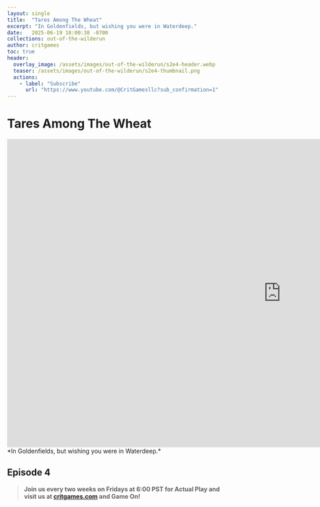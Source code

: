 ```yaml
---
layout: single
title:  "Tares Among The Wheat"
excerpt: "In Goldenfields, but wishing you were in Waterdeep."
date:   2025-06-19 18:00:38 -0700
collections: out-of-the-wilderun
author: critgames
toc: true
header:
  overlay_image: /assets/images/out-of-the-wilderun/s2e4-header.webp
  teaser: /assets/images/out-of-the-wilderun/s2e4-thumbnail.png
  actions:
    - label: "Subscribe"
      url: "https://www.youtube.com/@CritGamesllc?sub_confirmation=1"
---
```


# Tares Among The Wheat
<iframe width="1280" height="720" src="https://www.youtube.com/embed/QwGNVmfJU4A?si=pIWQLxkQsqeLEmXX" title="YouTube video player" frameborder="0" allow="accelerometer; autoplay; clipboard-write; encrypted-media; gyroscope; picture-in-picture; web-share" referrerpolicy="strict-origin-when-cross-origin" allowfullscreen></iframe>
*In Goldenfields, but wishing you were in Waterdeep.*

## Episode 4
> **Join us every two weeks on Fridays at 6:00 PST for Actual Play and visit us at [critgames.com](https://critgames.com) and Game On!**

